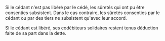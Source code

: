Si le cédant n'est pas libéré par le cédé, les sûretés qui ont pu être consenties subsistent. Dans le cas contraire, les sûretés consenties par le cédant ou par des tiers ne subsistent qu'avec leur accord.

Si le cédant est libéré, ses codébiteurs solidaires restent tenus déduction faite de sa part dans la dette.
